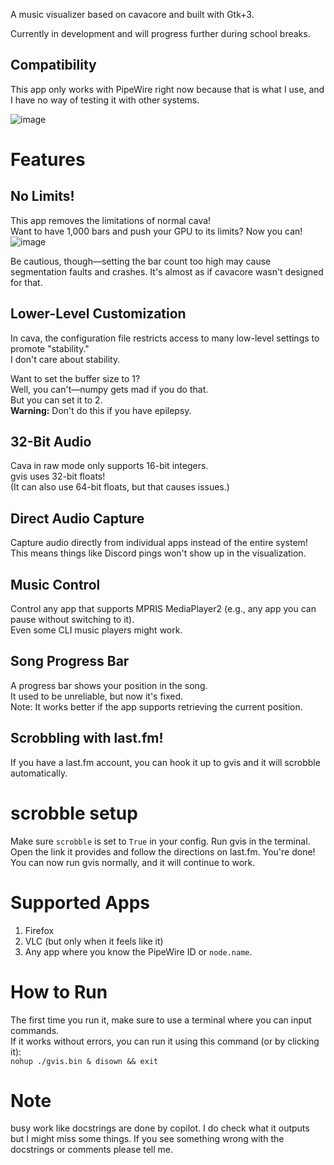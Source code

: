 A music visualizer based on cavacore and built with Gtk+3.

Currently in development and will progress further during school breaks.

## Compatibility
This app only works with PipeWire right now because that is what I use, and I have no way of testing it with other systems.

![image](https://github.com/user-attachments/assets/16135590-98e1-4178-9906-b0680c344506)

# Features

## No Limits!
This app removes the limitations of normal cava!  
Want to have 1,000 bars and push your GPU to its limits? Now you can!  
![image](https://github.com/user-attachments/assets/df734c92-c526-403c-b93c-0e064890679c)

Be cautious, though—setting the bar count too high may cause segmentation faults and crashes. It's almost as if cavacore wasn't designed for that.

## Lower-Level Customization
In cava, the configuration file restricts access to many low-level settings to promote "stability."  
I don't care about stability.  

Want to set the buffer size to 1?  
Well, you can't—numpy gets mad if you do that.  
But you can set it to 2.  
**Warning:** Don't do this if you have epilepsy.

## 32-Bit Audio
Cava in raw mode only supports 16-bit integers.  
gvis uses 32-bit floats!  
(It can also use 64-bit floats, but that causes issues.)

## Direct Audio Capture
Capture audio directly from individual apps instead of the entire system!  
This means things like Discord pings won't show up in the visualization.

## Music Control
Control any app that supports MPRIS MediaPlayer2 (e.g., any app you can pause without switching to it).  
Even some CLI music players might work.

## Song Progress Bar
A progress bar shows your position in the song.  
It used to be unreliable, but now it's fixed.  
Note: It works better if the app supports retrieving the current position.

## Scrobbling with last.fm!
If you have a last.fm account, you can hook it up to gvis and it will scrobble automatically.

# scrobble setup
Make sure `scrobble` is set to `True` in your config.
Run gvis in the terminal.
Open the link it provides and follow the directions on last.fm.
You're done!
You can now run gvis normally, and it will continue to work.

# Supported Apps
1. Firefox  
2. VLC (but only when it feels like it)  
3. Any app where you know the PipeWire ID or `node.name`.

# How to Run
The first time you run it, make sure to use a terminal where you can input commands.  
If it works without errors, you can run it using this command (or by clicking it):  
`nohup ./gvis.bin & disown && exit`

# Note
busy work like docstrings are done by copilot. I do check what it outputs but I might miss some things. If you see something wrong with the docstrings or comments please tell me.
